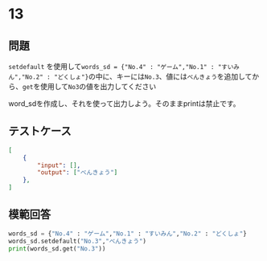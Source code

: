 # 13
## 問題

`setdefault` を使用して`words_sd = {"No.4" : "ゲーム","No.1" : "すいみん","No.2" : "どくしょ"}`の中に、キーには`No.3`、値には`べんきょう`を追加してから、`get`を使用して`No3`の値を出力してください

word_sdを作成し、それを使って出力しよう。そのままprintは禁止です。

## テストケース

```json
[
	{
		"input": [],
		"output": ["べんきょう"]
  	},
]
```

## 模範回答
```python
words_sd = {"No.4" : "ゲーム","No.1" : "すいみん","No.2" : "どくしょ"}
words_sd.setdefault("No.3","べんきょう")
print(words_sd.get("No.3"))
```